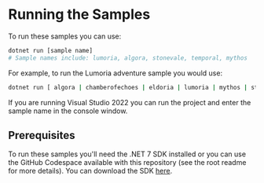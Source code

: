 # Running the Samples

To run these samples you can use:

```bash
dotnet run [sample name]
# Sample names include: lumoria, algora, stonevale, temporal, mythos
```

For example, to run the Lumoria adventure sample you would use:

```bash
dotnet run [ algora | chamberofechoes | eldoria | lumoria | mythos | stonevale | temporal ]
```

If you are running Visual Studio 2022 you can run the project and enter the sample name in the console window.

## Prerequisites

To run these samples you'll need the .NET 7 SDK installed or you can use the GitHub Codespace available with this repository (see the root readme for more details). You can download the SDK [here](https://dotnet.microsoft.com/en-us/download/dotnet).